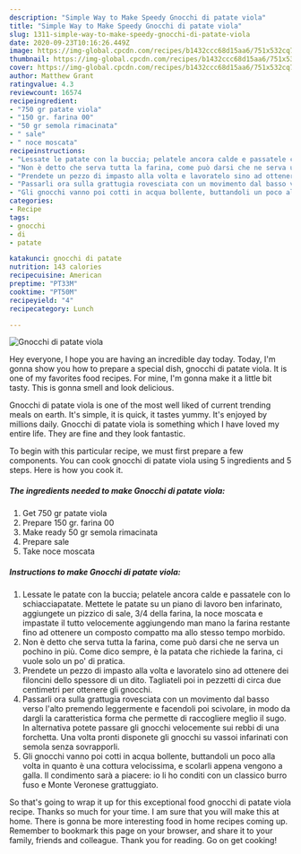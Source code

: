 ```yaml
---
description: "Simple Way to Make Speedy Gnocchi di patate viola"
title: "Simple Way to Make Speedy Gnocchi di patate viola"
slug: 1311-simple-way-to-make-speedy-gnocchi-di-patate-viola
date: 2020-09-23T10:16:26.449Z
image: https://img-global.cpcdn.com/recipes/b1432ccc68d15aa6/751x532cq70/gnocchi-di-patate-viola-recipe-main-photo.jpg
thumbnail: https://img-global.cpcdn.com/recipes/b1432ccc68d15aa6/751x532cq70/gnocchi-di-patate-viola-recipe-main-photo.jpg
cover: https://img-global.cpcdn.com/recipes/b1432ccc68d15aa6/751x532cq70/gnocchi-di-patate-viola-recipe-main-photo.jpg
author: Matthew Grant
ratingvalue: 4.3
reviewcount: 16574
recipeingredient:
- "750 gr patate viola"
- "150 gr. farina 00"
- "50 gr semola rimacinata"
- " sale"
- " noce moscata"
recipeinstructions:
- "Lessate le patate con la buccia; pelatele ancora calde e passatele con lo schiacciapatate. Mettete le patate su un piano di lavoro ben infarinato, aggiungete un pizzico di sale, 3/4 della farina, la noce moscata e impastate il tutto velocemente aggiungendo man mano la farina restante fino ad ottenere un composto compatto ma allo stesso tempo morbido."
- "Non è detto che serva tutta la farina, come può darsi che ne serva un pochino in più. Come dico sempre, è la patata che richiede la farina, ci vuole solo un po&#39; di pratica."
- "Prendete un pezzo di impasto alla volta e lavoratelo sino ad ottenere dei filoncini dello spessore di un dito. Tagliateli poi in pezzetti di circa due centimetri per ottenere gli gnocchi."
- "Passarli ora sulla grattugia rovesciata con un movimento dal basso verso l&#39;alto premendo leggermente e facendoli poi scivolare, in modo da dargli la caratteristica forma che permette di raccogliere meglio il sugo. In alternativa potete passare gli gnocchi velocemente sui rebbi di una forchetta. Una volta pronti disponete gli gnocchi su vassoi infarinati con semola senza sovrapporli."
- "Gli gnocchi vanno poi cotti in acqua bollente, buttandoli un poco alla volta in quanto è una cottura velocissima, e scolarli appena vengono a galla. Il condimento sarà a piacere: io li ho conditi con un classico burro fuso e Monte Veronese grattuggiato."
categories:
- Recipe
tags:
- gnocchi
- di
- patate

katakunci: gnocchi di patate 
nutrition: 143 calories
recipecuisine: American
preptime: "PT33M"
cooktime: "PT50M"
recipeyield: "4"
recipecategory: Lunch

---
```



![Gnocchi di patate viola](https://img-global.cpcdn.com/recipes/b1432ccc68d15aa6/751x532cq70/gnocchi-di-patate-viola-recipe-main-photo.jpg)

Hey everyone, I hope you are having an incredible day today. Today, I'm gonna show you how to prepare a special dish, gnocchi di patate viola. It is one of my favorites food recipes. For mine, I'm gonna make it a little bit tasty. This is gonna smell and look delicious.



Gnocchi di patate viola is one of the most well liked of current trending meals on earth. It's simple, it is quick, it tastes yummy. It's enjoyed by millions daily. Gnocchi di patate viola is something which I have loved my entire life. They are fine and they look fantastic.


To begin with this particular recipe, we must first prepare a few components. You can cook gnocchi di patate viola using 5 ingredients and 5 steps. Here is how you cook it.

<!--inarticleads1-->

##### The ingredients needed to make Gnocchi di patate viola:

1. Get 750 gr patate viola
1. Prepare 150 gr. farina 00
1. Make ready 50 gr semola rimacinata
1. Prepare  sale
1. Take  noce moscata




<!--inarticleads2-->

##### Instructions to make Gnocchi di patate viola:

1. Lessate le patate con la buccia; pelatele ancora calde e passatele con lo schiacciapatate. Mettete le patate su un piano di lavoro ben infarinato, aggiungete un pizzico di sale, 3/4 della farina, la noce moscata e impastate il tutto velocemente aggiungendo man mano la farina restante fino ad ottenere un composto compatto ma allo stesso tempo morbido.
1. Non è detto che serva tutta la farina, come può darsi che ne serva un pochino in più. Come dico sempre, è la patata che richiede la farina, ci vuole solo un po&#39; di pratica.
1. Prendete un pezzo di impasto alla volta e lavoratelo sino ad ottenere dei filoncini dello spessore di un dito. Tagliateli poi in pezzetti di circa due centimetri per ottenere gli gnocchi.
1. Passarli ora sulla grattugia rovesciata con un movimento dal basso verso l&#39;alto premendo leggermente e facendoli poi scivolare, in modo da dargli la caratteristica forma che permette di raccogliere meglio il sugo. In alternativa potete passare gli gnocchi velocemente sui rebbi di una forchetta. Una volta pronti disponete gli gnocchi su vassoi infarinati con semola senza sovrapporli.
1. Gli gnocchi vanno poi cotti in acqua bollente, buttandoli un poco alla volta in quanto è una cottura velocissima, e scolarli appena vengono a galla. Il condimento sarà a piacere: io li ho conditi con un classico burro fuso e Monte Veronese grattuggiato.




So that's going to wrap it up for this exceptional food gnocchi di patate viola recipe. Thanks so much for your time. I am sure that you will make this at home. There is gonna be more interesting food in home recipes coming up. Remember to bookmark this page on your browser, and share it to your family, friends and colleague. Thank you for reading. Go on get cooking!
